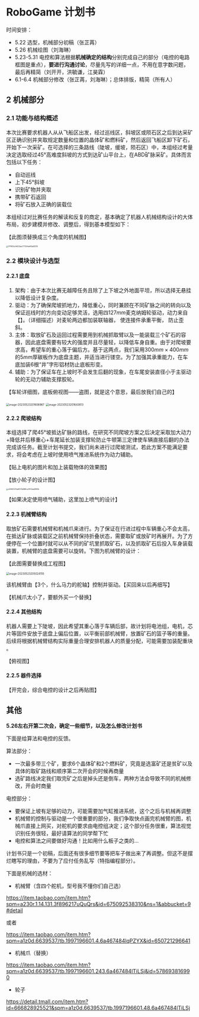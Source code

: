 # RoboGame 计划书

时间安排：

- 5.22 选型，机械部分初稿（张芷苒）
- 5.26 机械绘图（刘海琳）
- 5.23-5.31 电控和算法根据**机械确定的结构**分别完成自己的部分（电控的电路框图是重点），**要进行沟通讨论**，尽量先写的详细一点，不用在意字数问题，最后再精简（刘开开，洪毓谦，江昊霖）
- 6.1-6.4 机械部分修改（张芷苒，刘海琳）；总体排版，精简（所有人）



## 2 机械部分

### 2.1 功能与结构概述

​	本次比赛要求机器人从从飞船区出发，经过巡线区，斜坡区或陨石区之后到达采矿区正确识别并夹取规定数量和位置的晶体矿和燃料矿，然后返回飞船区卸下矿石，开始下一次采矿。在可选择的三条路线（陡坡，缓坡，陨石区）中，本组经过考量决定选取经过45°高难度斜坡的方式到达矿山平台上，在ABD矿脉采矿。具体而言包括以下任务：

- 自动巡线
- 上下45°斜坡
- 识别矿物并夹取
- 携带矿石返回
- 将矿石放入正确的装载位

​	本组经过对比赛任务的解读和反复的商定，基本确定了机器人机械结构设计的大体布局，初步建模并修改、调整后，得到基本模型如下：  

【此图须替换成三个角度的机械图】

<img src="C:\Users\MINERV~1\AppData\Local\Temp\WeChat Files\f7f1f83e34833ae777594a4f0a99179.jpg" alt="f7f1f83e34833ae777594a4f0a99179" style="zoom:33%;" />



### 2.2 模块设计与选型

#### 2.2.1 底盘

1. 架构：由于本次比赛无越障任务且除了上下坡之外地面平坦，所以选择无悬挂以降低设计复杂度。
2. 驱动：为了确保爬坡抓地力，降低重心，同时兼顾在不同矿脉之间的转向以及保证巡线时的方向变动足够灵活，选用四$127mm$麦克纳姆轮驱动，动力来自【】。（详细描述）对麦轮两边都加装联轴器， 使连接件承重平衡， 防止歪斜。  
3. 主体：取放矿石及运回过程需要用到机械抓取臂以及一能装载三个矿石的容器，因此底盘需要有较大的强度并且尽量轻，以降低车身自重。由于对爬坡要求高，希望车的重心落于偏后方。基于这两点，我们采用$300mm \times 400mm$的$5mm$厚碳板作为底盘主题，并适当进行镂空。为了加强其承重能力，在车底加装6根“井”字形铝材防止底板形变。
4. 辅助：为了保证车在上坡时不会发生后翻的现象，在车尾安装直径小于主驱动轮的无动力辅助支撑胶轮。

【车轮详细图，底板俯视图——盗图，就是这个意思，最后放我们自己的】

<img src="C:\Users\MinervaZH\AppData\Roaming\Typora\typora-user-images\image-20230523201606967.png" alt="image-20230523201606967" style="zoom: 50%;" />

<img src="C:\Users\MinervaZH\AppData\Roaming\Typora\typora-user-images\image-20230523201643813.png" alt="image-20230523201643813" style="zoom:50%;" />



#### 2.2.2 爬坡结构

​	本组选择了爬45°坡抵达矿脉的路线，在研究不同爬坡方案之后决定采取加大动力+降低并后移重心+车尾延长加装支撑轮防止牛顿第三定律使车辆直接后翻的办法完成该任务。截至计划书提交，我们尚未进行过爬坡测试，若此方案不能满足要求，将会考虑在上坡时使用喷气推进系统作为动力辅助。

【贴上电机的图片和加上装载物体的效果图】

【放小轮子的设计图】

<img src="C:\Users\MINERV~1\AppData\Local\Temp\WeChat Files\e9360337ad6721a886ca7432ae8f40b.jpg" alt="e9360337ad6721a886ca7432ae8f40b" style="zoom: 33%;" />

【如果决定使用喷气辅助，这里加上喷气的设计】



#### 2.2.3 机械臂结构

​	取放矿石需要机械臂和机械爪来进行。为了保证在行进过程中车辆重心不会太高，在抵达矿脉或装载区之前机械臂保持折叠状态，需要取矿或放矿时再展开。为了方便停在一个位置时就可以从不同的矿坑里抓取矿石，以及抓取矿石后投入车身装载装置，机械臂的底盘需要可以旋转。下图为机械臂的设计：

【此图需要替换成工程图】

<img src="C:\Users\MinervaZH\AppData\Roaming\Typora\typora-user-images\image-20230523205024155.png" alt="image-20230523205024155" style="zoom:50%;" />

该机械臂由【3个，什么马力的舵轴】控制并驱动。【买回来以后再细写】

【机械爪太小了，要额外买一个替换】



#### 2.2.4 其他结构

​	机器人需要上下陡坡，因此希望其重心落于车辆后部，故计划将电池组，电机，芯片等固件安放于底盘上偏后位置，以平衡前部机械臂，放置矿石的篮子等的重量。后续将根据机械臂结构实际重量合理安排机器人的质量分配，可能需要加装配重块 。

【俯视图】



#### 2.2.5 器件选择

【开完会，综合电控的设计之后再贴图】



## 其他

**5.26左右开第二次会，确定一些细节，以及怎么修改计划书**

下面是给算法和电控的反馈。

算法部分：

- 一次最多带三个矿，要求6个晶体矿和2个燃料矿，究竟是选富矿还是贫矿以及具体的取矿路线和顺序第二次开会的时候再商量
- 选矿路线决定我们取完矿之后是掉头还是倒车，两种方法会导致不同的机械修改，开会时商量

电控部分：

- 要保证上坡有足够的动力，可能需要加气缸推进系统，这个之后与机械再调整
- 机械臂的控制与驱动是一个很重要的部分，我们争取快点画完机械臂的图，机械爪直接上网买，对舵机的要求由电控组决定；这个部分任务很重，算法视觉识别任务很轻，最好请算法的同学帮下忙
- 电控和算法之间要做好沟通！比如用什么板子之类的...

计划书只是一个初稿，后面还有很多细节要等把车子做出来了再调整。但这不是摆烂瞎写的理由，不要为了应付任务乱写（特指编程部分）。



下面是机械的选材：

- 机械臂（含四个舵机，型号我不懂你们自己选）

https://item.taobao.com/item.htm?spm=a230r.1.14.131.3f896217uQuQrs&id=675092538310&ns=1&abbucket=9#detail

或者

https://item.taobao.com/item.htm?spm=a1z0d.6639537/tb.1997196601.4.6a467484lqPZYX&id=650721296641

- 机械爪（替换）

https://item.taobao.com/item.htm?spm=a1z0d.6639537/tb.1997196601.243.6a467484lTiLSj&id=578693816990

- 轮子

https://detail.tmall.com/item.htm?id=666828925521&spm=a1z0d.6639537/tb.1997196601.48.6a467484lTiLSj
